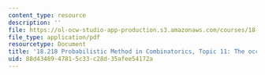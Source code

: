 ```yaml
---
content_type: resource
description: ''
file: https://ol-ocw-studio-app-production.s3.amazonaws.com/courses/18-218-probabilistic-method-in-combinatorics-spring-2019/88d4348947815c33c28d35afee54172a_MIT18_218S19_ch11.pdf
file_type: application/pdf
resourcetype: Document
title: '18.218 Probabilistic Method in Combinatorics, Topic 11: The occupancy method'
uid: 88d43489-4781-5c33-c28d-35afee54172a
---
```

